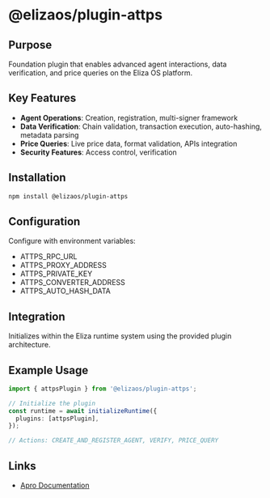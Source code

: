 # @elizaos/plugin-attps

## Purpose

Foundation plugin that enables advanced agent interactions, data verification, and price queries on the Eliza OS platform.

## Key Features

- **Agent Operations**: Creation, registration, multi-signer framework
- **Data Verification**: Chain validation, transaction execution, auto-hashing, metadata parsing
- **Price Queries**: Live price data, format validation, APIs integration
- **Security Features**: Access control, verification

## Installation

```bash
npm install @elizaos/plugin-attps
```

## Configuration

Configure with environment variables:

- ATTPS_RPC_URL
- ATTPS_PROXY_ADDRESS
- ATTPS_PRIVATE_KEY
- ATTPS_CONVERTER_ADDRESS
- ATTPS_AUTO_HASH_DATA

## Integration

Initializes within the Eliza runtime system using the provided plugin architecture.

## Example Usage

```typescript
import { attpsPlugin } from '@elizaos/plugin-attps';

// Initialize the plugin
const runtime = await initializeRuntime({
  plugins: [attpsPlugin],
});

// Actions: CREATE_AND_REGISTER_AGENT, VERIFY, PRICE_QUERY
```

## Links

- [Apro Documentation](https://docs.apro.com/en)

